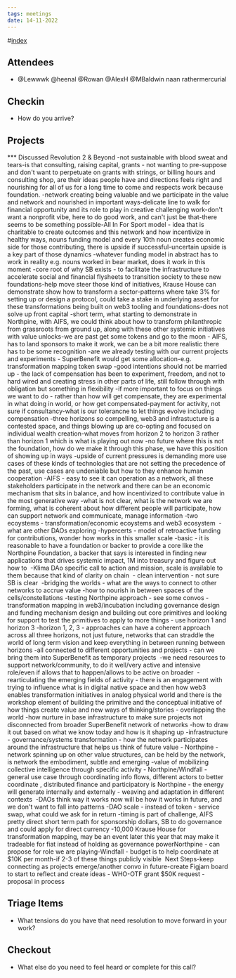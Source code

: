 ```yaml
---
tags: meetings
date: 14-11-2022
---
```

#[index](notes/general-circle/old-gc-meetings/index.md) 
## Attendees
- @Lewwwk @heenal @Rowan  @AlexH @MBaldwin naan rathermercurial

## Checkin
- How do you arrive?

## Projects
*** Discussed Revolution 2 & Beyond
-not sustainable with blood sweat and tears-is that consulting, raising capital, grants - not wanting to pre-suppose and don't want to perpetuate on grants with strings, or billing hours and consulting shop, are their ideas people have and directions feels right and nourishing for all of us for a long time to come and respects work because foundation.
-network creating being valuable and we participate in the value and network and nourished in important ways-delicate line to walk for financial opportunity and its role to play in creative challenging work-don't want a nonprofit vibe, here to do good work, and can't just be that-there seems to be something possible-All In For Sport model - idea that is charitable to create outcomes and this network and how incentivize in healthy ways, nouns funding model and every 10th noun creates economic side for those contributing, there is upside if successful-uncertain upside is a key part of those dynamics
-whatever funding model in abstract has to work in reality e.g. nouns worked in bear market, does it work in this moment
-core root of why SB exists - to facilitate the infrastructure to accelerate social and financial flysheets to transition society to these new foundations-help move steer those kind of initiatives, Krause House can demonstrate show how to transform a sector-patterns where take 3% for setting up or design a protocol, could take a stake in underlying asset for these transformations being built on web3 tooling and foundations-does not solve up front capital -short term, what starting to demonstrate in Northpine, with AIFS, we could think about how to transform philanthropic from grassroots from ground up, along with these other systemic initiatives with value unlocks-we are past get some tokens and go to the moon - AIFS, has to land sponsors to make it work, we can be a bit more realistic there has to be some recognition
-are we already testing with our current projects and experiments - SuperBenefit would get some allocation-e.g. transformation mapping token swap
-good intentions should not be married up - the lack of compensation has been to experiment, freedom, and not to hard wired and creating stress in other parts of life, still follow through with obligation but something in flexibility
-if more important to focus on things we want to do - rather than how will get compensate, they are experimental in what doing in world, or how get compensated-payment for activity, not sure if consultancy-what is our tolerancne to let things evolve including compensation
-three horizons so compelling, web3 and infrastucture is a contested space, and things blowing up are co-opting and focused on individual wealth creation-what moves from horizon 2 to horizon 3 rather than horizon 1 which is what is playing out now
-no future where this is not the foundation, how do we make it through this phase, we have this position of showing up in ways
-upside of current pressures is demanding more use cases of these kinds of technologies that are not setting the precedence of the past, use cases are undeniable but how to they enhance human cooperation
-AIFS - easy to see it can operation as a network, all these stakeholders participate in the network and there can be an economic mechanism that sits in balance, and how incentivized to contribute value in the most generative way
-what is not clear, what is the network we are forming, what is coherent about how different people will participate, how can support network and communicate, manage information
-two ecoystems - transformation/economic ecoystems and web3 ecosystem 
-what are other DAOs exploring
-hypercerts - model of retroactive funding for contributions, wonder how works in this smaller scale
-basic - it is reasonable to have a foundation or backer to provide a core like the Northpine Foundation, a backer that says is interested in finding new applications that drives systemic impact, 1M into treasury and figure out how to 
-Klima DAo specific call to action and mission, scale is available to them because that kind of clarity on chain  - clean intervention - not sure SB is clear 
-bridging the worlds - what are the ways to connect to other networks to accrue value
-how to nourish in between spaces of the cells/constellations
-testing Northpine approach - see some convos - transformation mapping in web3/incubation including governance design and funding mechanism design and building out core primitives and looking for support to test the primitives to apply to more things - use horizon 1 and horizon 3
-horizon 1, 2, 3 - approaches can have a coherent approach across all three horizons, not just future, networks that can straddle the world of long term vision and keep everything in between running between horizons
-all connected to different opportunities and projects - can we bring them into SuperBenefit as temporary projects 
-we need resources to support network/community, to do it well/very active and intensive role/even if allows that to happen/allows to be active on broader 
-rearticulating the emerging fields of activity - there is an engagement with trying to influence what is in digital native space and then how web3 enables transformation initiatives in analog physical world and there is the workshop element of building the primitive and the conceptual initiative of how things create value and new ways of thinking/stories - overlapping the world
-how nurture in base infrastructure to make sure projects not disconnected from broader SuperBenefit network of networks
-how to draw it out based on what we know today and how is it shaping up
-infrastructure - governance/systems transformation - how the network participates around the infrastructure that helps us think of future value - Northpine - network spinning up on other value structures, can be held by the network, is network the embodiment, subtle and emerging
-value of mobilizing collective intelligence through specific activity - Northpine/Windfall - general use case through coordinating info flows, different actors to better coordinate , distributed finance and participatory is Northpine - the energy will generate internally and externally - weaving and adaptation in different contexts 
-DAOs think way it works now will be how it works in future, and we don't want to fall into patterns
-DAO scale - instead of token - service swap, what could we ask for in return
-timing is part of challenge, AIFS pretty direct short term path for sponsorship dollars, SB to do governance and could apply for direct currency -10,000 Krause House for transformation mapping, may be an event later this year that may make it tradeable for fiat instead of holding as governance powerNorthpine - can propose for role we are playing-Windfall - budget is to help coordinate at $10K per month-if 2-3 of these things publicly visible 
Next Steps-keep connecting as projects emerge/another convo in future-create Figjam board to start to reflect and create ideas - WHO-OTF grant $50K request - proposal in process
## Triage Items
- What tensions do you have that need resolution to move forward in your work?

## Checkout
- What else do you need to feel heard or complete for this call?
